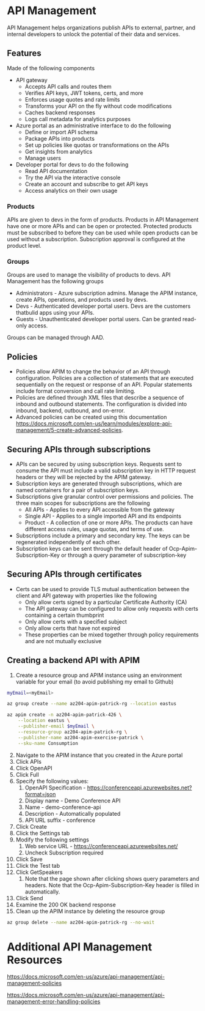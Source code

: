 # API Management
API Management helps organizations publish APIs to external, partner, and internal developers to unlock the potential of their data and services.

## Features
Made of the following components
- API gateway
  - Accepts API calls and routes them
  - Verifies API keys, JWT tokens, certs, and more
  - Enforces usage quotes and rate limits
  - Transforms your API on the fly without code modifications
  - Caches backend responses
  - Logs call metadata for analytics purposes
- Azure portal as an administrative interface to do the following
  - Define or import API schema
  - Package APIs into products
  - Set up policies like quotas or transformations on the APIs
  - Get insights from analytics
  - Manage users
- Developer portal for devs to do the following
  - Read API documentation
  - Try the API via the interactive console
  - Create an account and subscribe to get API keys
  - Access analytics on their own usage

### Products
APIs are given to devs in the form of products. Products in API Management have one or more APIs and can be open or protected. Protected products must be subscribed to before they can be used while open products can be used without a subscription. Subscription approval is configured at the product level.

### Groups
Groups are used to manage the visibility of products to devs. API Management has the following groups
- Administrators - Azure subscription admins. Manage the APIM instance, create APIs, operations, and products used by devs.
- Devs - Authenticated developer portal users. Devs are the customers thatbulid apps using your APIs.
- Guests - Unauthenticated developer portal users. Can be granted read-only access.

Groups can be managed through AAD.

## Policies
- Policies allow APIM to change the behavior of an API through configuration. Policies are a collection of statements that are executed sequentially on the request or response of an API. Popular statements include format conversion and call rate limiting.
- Policies are defined through XML files that describe a sequence of inbound and outbound statements. The configuration is divided into inbound, backend, outbound, and on-error.
- Advanced policies can be created using this documentation https://docs.microsoft.com/en-us/learn/modules/explore-api-management/5-create-advanced-policies.

## Securing APIs through subscriptions
- APIs can be secured by using subscription keys. Requests sent to consume the API must include a valid subscription key in HTTP request headers or they will be rejected by the APIM gateway.
- Subscription keys are generated through subscriptions, which are named containers for a pair of subscription keys.
- Subscriptions give granular control over permissions and policies. The three main scopes for subscriptions are the following
  - All APIs - Applies to every API accessible from the gateway
  - Single API - Applies to a single imported API and its endpoints
  - Product - A collection of one or more APIs. The products can have different access rules, usage quotas, and terms of use.
- Subscriptions include a primary and secondary key. The keys can be regenerated independently of each other.
- Subscription keys can be sent through the default header of Ocp-Apim-Subscription-Key or through a query parameter of subscription-key

## Securing APIs through certificates
- Certs can be used to provide TLS mutual authentication between the client and API gateway with properties like the following
  - Only allow certs signed by a particular Certificate Authority (CA)
  - The API gateway can be configured to allow only requests with certs containing a certain thumbprint
  - Only allow certs with a specified subject
  - Only allow certs that have not expired
  - These properties can be mixed together through policy requirements and are not mutually exclusive

## Creating a backend API with APIM
1. Create a resource group and APIM instance using an environment variable for your email (to avoid publishing my email to Github)
``` bash
myEmail=<myEmail>

az group create --name az204-apim-patrick-rg --location eastus

az apim create -n az204-apim-patrick-426 \
    --location eastus \
    --publisher-email $myEmail \
    --resource-group az204-apim-patrick-rg \
    --publisher-name az204-apim-exercise-patrick \
    --sku-name Consumption
```
2. Navigate to the APIM instance that you created in the Azure portal
3. Click APIs
4. Click OpenAPI
5. Click Full
6. Specify the following values:
   1. OpenAPI Specification - https://conferenceapi.azurewebsites.net?format=json
   2. Display name - Demo Conference API
   3. Name - demo-conference-api
   4. Description - Automatically populated
   5. API URL suffix - conference
7. Click Create
8. Click the Settings tab
9. Modify the following settings
   1.  Web service URL - https://conferenceapi.azurewebsites.net/
   2.  Uncheck Subscription required
10. Click Save
11. Click the Test tab
12. Click GetSpeakers
    1.  Note that the page shown after clicking shows query parameters and headers. Note that the Ocp-Apim-Subscription-Key header is filled in automatically.
13. Click Send
14. Examine the 200 OK backend response
15. Clean up the APIM instance by deleting the resource group
``` bash
az group delete --name az204-apim-patrick-rg --no-wait
```


# Additional API Management Resources
https://docs.microsoft.com/en-us/azure/api-management/api-management-policies

https://docs.microsoft.com/en-us/azure/api-management/api-management-error-handling-policies